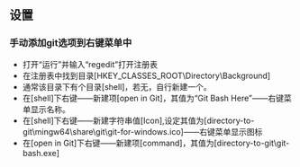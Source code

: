 ## 设置
### 手动添加git选项到右键菜单中
- 打开“运行”并输入“regedit”打开注册表
- 在注册表中找到目录[HKEY_CLASSES_ROOT\Directory\Background]
- 通常该目录下有个目录[shell]，若无，自行新建一个。
- 在[shell]下右键——新建项[open in Git]，其值为“Git Bash Here”——右键菜单显示名称。
- 在[shell]下右键——新建字符串值[Icon],设定其值为[directory-to-git\mingw64\share\git\git-for-windows.ico]——右键菜单显示图标
- 在[open in Git]下右键——新建项[command]，其值为[directory-to-git\git-bash.exe]